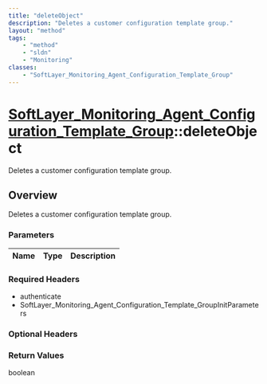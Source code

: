 ```yaml
---
title: "deleteObject"
description: "Deletes a customer configuration template group."
layout: "method"
tags:
    - "method"
    - "sldn"
    - "Monitoring"
classes:
    - "SoftLayer_Monitoring_Agent_Configuration_Template_Group"
---
```

# [SoftLayer_Monitoring_Agent_Configuration_Template_Group](/reference/services/SoftLayer_Monitoring_Agent_Configuration_Template_Group)::deleteObject

Deletes a customer configuration template group.


## Overview 
Deletes a customer configuration template group. 

### Parameters 
|Name | Type | Description |
| --- | --- | --- |


### Required Headers
* authenticate
* SoftLayer_Monitoring_Agent_Configuration_Template_GroupInitParameters

### Optional Headers

### Return Values
boolean

